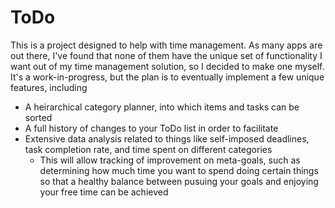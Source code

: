# ToDo

This is a project designed to help with time management. As many apps are out there, I've found that none of them have the unique set of functionality I want out of my time management solution, so I decided to make one myself. It's a work-in-progress, but the plan is to eventually implement a few unique features, including
* A heirarchical category planner, into which items and tasks can be sorted
* A full history of changes to your ToDo list in order to facilitate
* Extensive data analysis related to things like self-imposed deadlines, task completion rate, and time spent on different categories
  * This will allow tracking of improvement on meta-goals, such as determining how much time you want to spend doing certain things so that a healthy balance between pusuing your goals and enjoying your free time can be achieved
